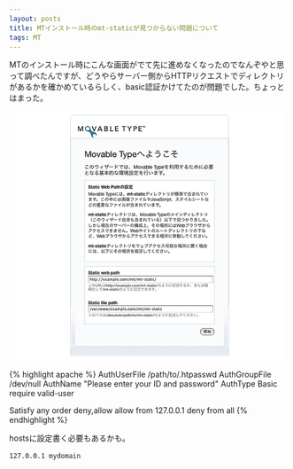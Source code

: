 ```yaml
---
layout: posts
title: MTインストール時のmt-staticが見つからない問題について
tags: MT
---
```


MTのインストール時にこんな画面がでて先に進めなくなったのでなんぞやと思って調べたんですが、どうやらサーバー側からHTTPリクエストでディレクトリがあるかを確かめているらしく、basic認証かけてたのが問題でした。ちょっとはまった。

![MTのインストール画面](/img/posts/2009-06-10-10205605/mt.jpg)

{% highlight apache %}
AuthUserFile /path/to/.htpasswd
AuthGroupFile /dev/null
AuthName "Please enter your ID and password"
AuthType Basic
require valid-user

Satisfy any
order deny,allow
allow from 127.0.0.1
deny from all
{% endhighlight %}

hostsに設定書く必要もあるかも。

    127.0.0.1 mydomain
